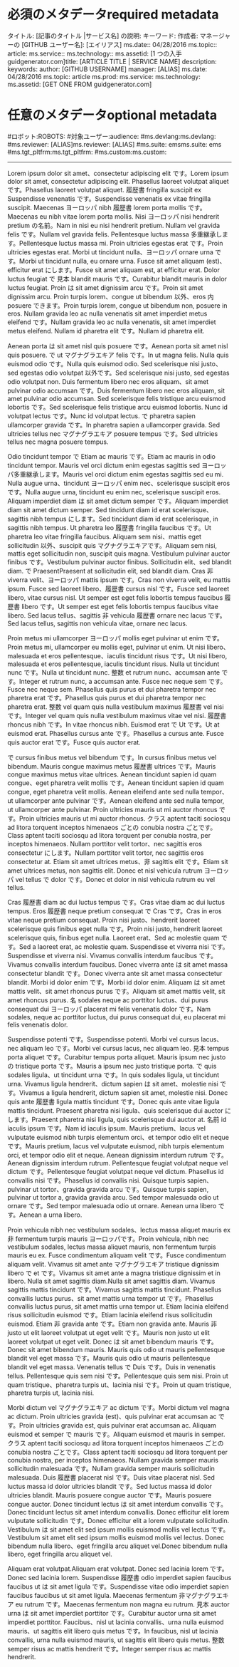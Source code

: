 # <a name="required-metadata"></a><span data-ttu-id="c8697-101">必須のメタデータ</span><span class="sxs-lookup"><span data-stu-id="c8697-101">required metadata</span></span>

<span data-ttu-id="c8697-102">タイトル: [記事のタイトル |サービス名] の説明: キーワード: 作成者: マネージャーの [GITHUB ユーザー名]: [エイリアス] ms.date:: 04/28/2016 ms.topic:: article: ms.service:: ms.technology:: ms.assetid: [1 つの入手 guidgenerator.com]</span><span class="sxs-lookup"><span data-stu-id="c8697-102">title: [ARTICLE TITLE | SERVICE NAME] description: keywords: author: [GITHUB USERNAME] manager: [ALIAS] ms.date: 04/28/2016 ms.topic: article ms.prod: ms.service: ms.technology: ms.assetid: [GET ONE FROM guidgenerator.com]</span></span>

# <a name="optional-metadata"></a><span data-ttu-id="c8697-103">任意のメタデータ</span><span class="sxs-lookup"><span data-stu-id="c8697-103">optional metadata</span></span>

#<a name="robots"></a><span data-ttu-id="c8697-104">ロボット:</span><span class="sxs-lookup"><span data-stu-id="c8697-104">ROBOTS:</span></span>
#<a name="audience"></a><span data-ttu-id="c8697-105">対象ユーザー:</span><span class="sxs-lookup"><span data-stu-id="c8697-105">audience:</span></span>
#<a name="msdevlang"></a><span data-ttu-id="c8697-106">ms.devlang:</span><span class="sxs-lookup"><span data-stu-id="c8697-106">ms.devlang:</span></span>
#<a name="msreviewer-alias"></a><span data-ttu-id="c8697-107">ms.reviewer: [ALIAS]</span><span class="sxs-lookup"><span data-stu-id="c8697-107">ms.reviewer: [ALIAS]</span></span>
#<a name="mssuite-ems"></a><span data-ttu-id="c8697-108">ms.suite: ems</span><span class="sxs-lookup"><span data-stu-id="c8697-108">ms.suite: ems</span></span>
#<a name="mstgtpltfrm"></a><span data-ttu-id="c8697-109">ms.tgt_pltfrm:</span><span class="sxs-lookup"><span data-stu-id="c8697-109">ms.tgt_pltfrm:</span></span>
#<a name="mscustom"></a><span data-ttu-id="c8697-110">ms.custom:</span><span class="sxs-lookup"><span data-stu-id="c8697-110">ms.custom:</span></span>

---
<span data-ttu-id="c8697-111">Lorem ipsum dolor sit amet、consectetur adipiscing elit です。</span><span class="sxs-lookup"><span data-stu-id="c8697-111">Lorem ipsum dolor sit amet, consectetur adipiscing elit.</span></span> <span data-ttu-id="c8697-112">Phasellus laoreet volutpat aliquet です。</span><span class="sxs-lookup"><span data-stu-id="c8697-112">Phasellus laoreet volutpat aliquet.</span></span> <span data-ttu-id="c8697-113">履歴書 fringilla suscipit ex Suspendisse venenatis です。</span><span class="sxs-lookup"><span data-stu-id="c8697-113">Suspendisse venenatis ex vitae fringilla suscipit.</span></span> <span data-ttu-id="c8697-114">Maecenas ヨーロッパ nibh 履歴書 lorem porta mollis です。</span><span class="sxs-lookup"><span data-stu-id="c8697-114">Maecenas eu nibh vitae lorem porta mollis.</span></span> <span data-ttu-id="c8697-115">Nisi ヨーロッパ nisi hendrerit pretium の名前。</span><span class="sxs-lookup"><span data-stu-id="c8697-115">Nam in nisi eu nisi hendrerit pretium.</span></span> <span data-ttu-id="c8697-116">Nullam vel gravida felis です。</span><span class="sxs-lookup"><span data-stu-id="c8697-116">Nullam vel gravida felis.</span></span> <span data-ttu-id="c8697-117">Pellentesque luctus massa 多重継承します。</span><span class="sxs-lookup"><span data-stu-id="c8697-117">Pellentesque luctus massa mi.</span></span> <span data-ttu-id="c8697-118">Proin ultricies egestas erat です。</span><span class="sxs-lookup"><span data-stu-id="c8697-118">Proin ultricies egestas erat.</span></span> <span data-ttu-id="c8697-119">Morbi ut tincidunt nulla、ヨーロッパ ornare urna です。</span><span class="sxs-lookup"><span data-stu-id="c8697-119">Morbi ut tincidunt nulla, eu ornare urna.</span></span> <span data-ttu-id="c8697-120">Fusce sit amet aliquam (est)、efficitur erat にします。</span><span class="sxs-lookup"><span data-stu-id="c8697-120">Fusce sit amet aliquam est, at efficitur erat.</span></span> <span data-ttu-id="c8697-121">Dolor luctus feugiat で 見本 blandit mauris です。</span><span class="sxs-lookup"><span data-stu-id="c8697-121">Curabitur blandit mauris in dolor luctus feugiat.</span></span> <span data-ttu-id="c8697-122">Proin は sit amet dignissim arcu です。</span><span class="sxs-lookup"><span data-stu-id="c8697-122">Proin sit amet dignissim arcu.</span></span> <span data-ttu-id="c8697-123">Proin turpis lorem、congue ut bibendum 以外、eros 内 posuere できます。</span><span class="sxs-lookup"><span data-stu-id="c8697-123">Proin turpis lorem, congue ut bibendum non, posuere in eros.</span></span> <span data-ttu-id="c8697-124">Nullam gravida leo ac nulla venenatis sit amet imperdiet metus eleifend です。</span><span class="sxs-lookup"><span data-stu-id="c8697-124">Nullam gravida leo ac nulla venenatis, sit amet imperdiet metus eleifend.</span></span> <span data-ttu-id="c8697-125">Nullam id pharetra elit です。</span><span class="sxs-lookup"><span data-stu-id="c8697-125">Nullam id pharetra elit.</span></span>

<span data-ttu-id="c8697-126">Aenean porta は sit amet nisl quis posuere です。</span><span class="sxs-lookup"><span data-stu-id="c8697-126">Aenean porta sit amet nisl quis posuere.</span></span> <span data-ttu-id="c8697-127">で ut マグナグラエキア felis です。</span><span class="sxs-lookup"><span data-stu-id="c8697-127">In ut magna felis.</span></span> <span data-ttu-id="c8697-128">Nulla quis euismod odio です。</span><span class="sxs-lookup"><span data-stu-id="c8697-128">Nulla quis euismod odio.</span></span> <span data-ttu-id="c8697-129">Sed scelerisque nisi justo、sed egestas odio volutpat 以外です。</span><span class="sxs-lookup"><span data-stu-id="c8697-129">Sed scelerisque nisi justo, sed egestas odio volutpat non.</span></span> <span data-ttu-id="c8697-130">Duis fermentum libero nec eros aliquam、sit amet pulvinar odio accumsan です。</span><span class="sxs-lookup"><span data-stu-id="c8697-130">Duis fermentum libero nec eros aliquam, sit amet pulvinar odio accumsan.</span></span> <span data-ttu-id="c8697-131">Sed scelerisque felis tristique arcu euismod lobortis です。</span><span class="sxs-lookup"><span data-stu-id="c8697-131">Sed scelerisque felis tristique arcu euismod lobortis.</span></span> <span data-ttu-id="c8697-132">Nunc id volutpat lectus です。</span><span class="sxs-lookup"><span data-stu-id="c8697-132">Nunc id volutpat lectus.</span></span> <span data-ttu-id="c8697-133">で pharetra sapien ullamcorper gravida です。</span><span class="sxs-lookup"><span data-stu-id="c8697-133">In pharetra sapien a ullamcorper gravida.</span></span> <span data-ttu-id="c8697-134">Sed ultricies tellus nec マグナグラエキア posuere tempus です。</span><span class="sxs-lookup"><span data-stu-id="c8697-134">Sed ultricies tellus nec magna posuere tempus.</span></span>

<span data-ttu-id="c8697-135">Odio tincidunt tempor で Etiam ac mauris です。</span><span class="sxs-lookup"><span data-stu-id="c8697-135">Etiam ac mauris in odio tincidunt tempor.</span></span> <span data-ttu-id="c8697-136">Mauris vel orci dictum enim egestas sagittis sed ヨーロッパ多重継承します。</span><span class="sxs-lookup"><span data-stu-id="c8697-136">Mauris vel orci dictum enim egestas sagittis sed eu mi.</span></span> <span data-ttu-id="c8697-137">Nulla augue urna、tincidunt ヨーロッパ enim nec、scelerisque suscipit eros です。</span><span class="sxs-lookup"><span data-stu-id="c8697-137">Nulla augue urna, tincidunt eu enim nec, scelerisque suscipit eros.</span></span> <span data-ttu-id="c8697-138">Aliquam imperdiet diam は sit amet dictum semper です。</span><span class="sxs-lookup"><span data-stu-id="c8697-138">Aliquam imperdiet diam sit amet dictum semper.</span></span> <span data-ttu-id="c8697-139">Sed tincidunt diam id erat scelerisque、sagittis nibh tempus にします。</span><span class="sxs-lookup"><span data-stu-id="c8697-139">Sed tincidunt diam id erat scelerisque, in sagittis nibh tempus.</span></span> <span data-ttu-id="c8697-140">Ut pharetra leo 履歴書 fringilla faucibus です。</span><span class="sxs-lookup"><span data-stu-id="c8697-140">Ut pharetra leo vitae fringilla faucibus.</span></span> <span data-ttu-id="c8697-141">Aliquam sem nisi、mattis eget sollicitudin 以外、suscipit quis マグナグラエキアです。</span><span class="sxs-lookup"><span data-stu-id="c8697-141">Aliquam sem nisi, mattis eget sollicitudin non, suscipit quis magna.</span></span> <span data-ttu-id="c8697-142">Vestibulum pulvinar auctor finibus です。</span><span class="sxs-lookup"><span data-stu-id="c8697-142">Vestibulum pulvinar auctor finibus.</span></span> <span data-ttu-id="c8697-143">Sollicitudin elit、sed blandit diam. で Praesent</span><span class="sxs-lookup"><span data-stu-id="c8697-143">Praesent at sollicitudin elit, sed blandit diam.</span></span> <span data-ttu-id="c8697-144">Cras 非 viverra velit、ヨーロッパ mattis ipsum です。</span><span class="sxs-lookup"><span data-stu-id="c8697-144">Cras non viverra velit, eu mattis ipsum.</span></span> <span data-ttu-id="c8697-145">Fusce sed laoreet libero、履歴書 cursus nisl です。</span><span class="sxs-lookup"><span data-stu-id="c8697-145">Fusce sed laoreet libero, vitae cursus nisl.</span></span> <span data-ttu-id="c8697-146">Ut semper est eget felis lobortis tempus faucibus 履歴書 libero です。</span><span class="sxs-lookup"><span data-stu-id="c8697-146">Ut semper est eget felis lobortis tempus faucibus vitae libero.</span></span> <span data-ttu-id="c8697-147">Sed lacus tellus、sagittis 非 vehicula 履歴書 ornare nec lacus です。</span><span class="sxs-lookup"><span data-stu-id="c8697-147">Sed lacus tellus, sagittis non vehicula vitae, ornare nec lacus.</span></span>

<span data-ttu-id="c8697-148">Proin metus mi ullamcorper ヨーロッパ mollis eget pulvinar ut enim です。</span><span class="sxs-lookup"><span data-stu-id="c8697-148">Proin metus mi, ullamcorper eu mollis eget, pulvinar ut enim.</span></span> <span data-ttu-id="c8697-149">Ut nisi libero、malesuada et eros pellentesque、iaculis tincidunt risus です。</span><span class="sxs-lookup"><span data-stu-id="c8697-149">Ut nisi libero, malesuada et eros pellentesque, iaculis tincidunt risus.</span></span> <span data-ttu-id="c8697-150">Nulla ut tincidunt nunc です。</span><span class="sxs-lookup"><span data-stu-id="c8697-150">Nulla ut tincidunt nunc.</span></span> <span data-ttu-id="c8697-151">整数 et rutrum nunc、accumsan ante です。</span><span class="sxs-lookup"><span data-stu-id="c8697-151">Integer et rutrum nunc, a accumsan ante.</span></span> <span data-ttu-id="c8697-152">Fusce nec neque sem です。</span><span class="sxs-lookup"><span data-stu-id="c8697-152">Fusce nec neque sem.</span></span> <span data-ttu-id="c8697-153">Phasellus quis purus et dui pharetra tempor nec pharetra erat です。</span><span class="sxs-lookup"><span data-stu-id="c8697-153">Phasellus quis purus et dui pharetra tempor nec pharetra erat.</span></span> <span data-ttu-id="c8697-154">整数 vel quam quis nulla vestibulum maximus 履歴書 vel nisi です。</span><span class="sxs-lookup"><span data-stu-id="c8697-154">Integer vel quam quis nulla vestibulum maximus vitae vel nisi.</span></span> <span data-ttu-id="c8697-155">履歴書 rhoncus nibh です。</span><span class="sxs-lookup"><span data-stu-id="c8697-155">In vitae rhoncus nibh.</span></span> <span data-ttu-id="c8697-156">Euismod erat で Ut です。</span><span class="sxs-lookup"><span data-stu-id="c8697-156">Ut at euismod erat.</span></span> <span data-ttu-id="c8697-157">Phasellus cursus ante です。</span><span class="sxs-lookup"><span data-stu-id="c8697-157">Phasellus a cursus ante.</span></span> <span data-ttu-id="c8697-158">Fusce quis auctor erat です。</span><span class="sxs-lookup"><span data-stu-id="c8697-158">Fusce quis auctor erat.</span></span>

<span data-ttu-id="c8697-159">で cursus finibus metus vel bibendum です。</span><span class="sxs-lookup"><span data-stu-id="c8697-159">In cursus finibus metus vel bibendum.</span></span> <span data-ttu-id="c8697-160">Mauris congue maximus metus 履歴書 ultrices です。</span><span class="sxs-lookup"><span data-stu-id="c8697-160">Mauris congue maximus metus vitae ultrices.</span></span> <span data-ttu-id="c8697-161">Aenean tincidunt sapien id quam congue、eget pharetra velit mollis です。</span><span class="sxs-lookup"><span data-stu-id="c8697-161">Aenean tincidunt sapien id quam congue, eget pharetra velit mollis.</span></span> <span data-ttu-id="c8697-162">Aenean eleifend ante sed nulla tempor、ut ullamcorper ante pulvinar です。</span><span class="sxs-lookup"><span data-stu-id="c8697-162">Aenean eleifend ante sed nulla tempor, ut ullamcorper ante pulvinar.</span></span> <span data-ttu-id="c8697-163">Proin ultricies mauris ut mi auctor rhoncus です。</span><span class="sxs-lookup"><span data-stu-id="c8697-163">Proin ultricies mauris ut mi auctor rhoncus.</span></span> <span data-ttu-id="c8697-164">クラス aptent taciti sociosqu ad litora torquent inceptos himenaeos ごとの conubia nostra ごとです。</span><span class="sxs-lookup"><span data-stu-id="c8697-164">Class aptent taciti sociosqu ad litora torquent per conubia nostra, per inceptos himenaeos.</span></span> <span data-ttu-id="c8697-165">Nullam porttitor velit tortor、nec sagittis eros consectetur にします。</span><span class="sxs-lookup"><span data-stu-id="c8697-165">Nullam porttitor velit tortor, nec sagittis eros consectetur at.</span></span> <span data-ttu-id="c8697-166">Etiam sit amet ultrices metus、非 sagittis elit です。</span><span class="sxs-lookup"><span data-stu-id="c8697-166">Etiam sit amet ultrices metus, non sagittis elit.</span></span> <span data-ttu-id="c8697-167">Donec et nisl vehicula rutrum ヨーロッパ vel tellus で dolor です。</span><span class="sxs-lookup"><span data-stu-id="c8697-167">Donec et dolor in nisl vehicula rutrum eu vel tellus.</span></span>

<span data-ttu-id="c8697-168">Cras 履歴書 diam ac dui luctus tempus です。</span><span class="sxs-lookup"><span data-stu-id="c8697-168">Cras vitae diam ac dui luctus tempus.</span></span> <span data-ttu-id="c8697-169">Eros 履歴書 neque pretium consequat で Cras です。</span><span class="sxs-lookup"><span data-stu-id="c8697-169">Cras in eros vitae neque pretium consequat.</span></span> <span data-ttu-id="c8697-170">Proin nisi justo、hendrerit laoreet scelerisque quis finibus eget nulla です。</span><span class="sxs-lookup"><span data-stu-id="c8697-170">Proin nisi justo, hendrerit laoreet scelerisque quis, finibus eget nulla.</span></span> <span data-ttu-id="c8697-171">Laoreet erat、Sed ac molestie quam です。</span><span class="sxs-lookup"><span data-stu-id="c8697-171">Sed a laoreet erat, ac molestie quam.</span></span> <span data-ttu-id="c8697-172">Suspendisse et viverra nisi です。</span><span class="sxs-lookup"><span data-stu-id="c8697-172">Suspendisse et viverra nisi.</span></span> <span data-ttu-id="c8697-173">Vivamus convallis interdum faucibus です。</span><span class="sxs-lookup"><span data-stu-id="c8697-173">Vivamus convallis interdum faucibus.</span></span> <span data-ttu-id="c8697-174">Donec viverra ante は sit amet massa consectetur blandit です。</span><span class="sxs-lookup"><span data-stu-id="c8697-174">Donec viverra ante sit amet massa consectetur blandit.</span></span> <span data-ttu-id="c8697-175">Morbi id dolor enim です。</span><span class="sxs-lookup"><span data-stu-id="c8697-175">Morbi id dolor enim.</span></span> <span data-ttu-id="c8697-176">Aliquam は sit amet mattis velit、sit amet rhoncus purus です。</span><span class="sxs-lookup"><span data-stu-id="c8697-176">Aliquam sit amet mattis velit, sit amet rhoncus purus.</span></span> <span data-ttu-id="c8697-177">名 sodales neque ac porttitor luctus、dui purus consequat dui ヨーロッパ placerat mi felis venenatis dolor です。</span><span class="sxs-lookup"><span data-stu-id="c8697-177">Nam sodales, neque ac porttitor luctus, dui purus consequat dui, eu placerat mi felis venenatis dolor.</span></span>

<span data-ttu-id="c8697-178">Suspendisse potenti です。</span><span class="sxs-lookup"><span data-stu-id="c8697-178">Suspendisse potenti.</span></span> <span data-ttu-id="c8697-179">Morbi vel cursus lacus、nec aliquam leo です。</span><span class="sxs-lookup"><span data-stu-id="c8697-179">Morbi vel cursus lacus, nec aliquam leo.</span></span> <span data-ttu-id="c8697-180">見本 tempus porta aliquet です。</span><span class="sxs-lookup"><span data-stu-id="c8697-180">Curabitur tempus porta aliquet.</span></span> <span data-ttu-id="c8697-181">Mauris ipsum nec justo の tristique porta です。</span><span class="sxs-lookup"><span data-stu-id="c8697-181">Mauris a ipsum nec justo tristique porta.</span></span> <span data-ttu-id="c8697-182">で quis sodales ligula、ut tincidunt urna です。</span><span class="sxs-lookup"><span data-stu-id="c8697-182">In quis sodales ligula, ut tincidunt urna.</span></span> <span data-ttu-id="c8697-183">Vivamus ligula hendrerit、dictum sapien は sit amet、molestie nisi です。</span><span class="sxs-lookup"><span data-stu-id="c8697-183">Vivamus a ligula hendrerit, dictum sapien sit amet, molestie nisi.</span></span> <span data-ttu-id="c8697-184">Donec quis ante 履歴書 ligula mattis tincidunt です。</span><span class="sxs-lookup"><span data-stu-id="c8697-184">Donec quis ante vitae ligula mattis tincidunt.</span></span> <span data-ttu-id="c8697-185">Praesent pharetra nisi ligula、quis scelerisque dui auctor にします。</span><span class="sxs-lookup"><span data-stu-id="c8697-185">Praesent pharetra nisi ligula, quis scelerisque dui auctor at.</span></span> <span data-ttu-id="c8697-186">名前 id iaculis ipsum です。</span><span class="sxs-lookup"><span data-stu-id="c8697-186">Nam id iaculis ipsum.</span></span> <span data-ttu-id="c8697-187">Mauris pretium、lacus vel vulputate euismod nibh turpis elementum orci、et tempor odio elit et neque です。</span><span class="sxs-lookup"><span data-stu-id="c8697-187">Mauris pretium, lacus vel vulputate euismod, nibh turpis elementum orci, et tempor odio elit et neque.</span></span> <span data-ttu-id="c8697-188">Aenean dignissim interdum rutrum です。</span><span class="sxs-lookup"><span data-stu-id="c8697-188">Aenean dignissim interdum rutrum.</span></span> <span data-ttu-id="c8697-189">Pellentesque feugiat volutpat neque vel dictum です。</span><span class="sxs-lookup"><span data-stu-id="c8697-189">Pellentesque feugiat volutpat neque vel dictum.</span></span> <span data-ttu-id="c8697-190">Phasellus id convallis nisi です。</span><span class="sxs-lookup"><span data-stu-id="c8697-190">Phasellus id convallis nisi.</span></span> <span data-ttu-id="c8697-191">Quisque turpis sapien、pulvinar ut tortor、gravida gravida arcu です。</span><span class="sxs-lookup"><span data-stu-id="c8697-191">Quisque turpis sapien, pulvinar ut tortor a, gravida gravida arcu.</span></span> <span data-ttu-id="c8697-192">Sed tempor malesuada odio ut ornare です。</span><span class="sxs-lookup"><span data-stu-id="c8697-192">Sed tempor malesuada odio ut ornare.</span></span> <span data-ttu-id="c8697-193">Aenean urna libero です。</span><span class="sxs-lookup"><span data-stu-id="c8697-193">Aenean a urna libero.</span></span>

<span data-ttu-id="c8697-194">Proin vehicula nibh nec vestibulum sodales、lectus massa aliquet mauris ex 非 fermentum turpis mauris ヨーロッパです。</span><span class="sxs-lookup"><span data-stu-id="c8697-194">Proin vehicula, nibh nec vestibulum sodales, lectus massa aliquet mauris, non fermentum turpis mauris eu ex.</span></span> <span data-ttu-id="c8697-195">Fusce condimentum aliquam velit です。</span><span class="sxs-lookup"><span data-stu-id="c8697-195">Fusce condimentum aliquam velit.</span></span> <span data-ttu-id="c8697-196">Vivamus sit amet ante マグナグラエキア tristique dignissim libero で et です。</span><span class="sxs-lookup"><span data-stu-id="c8697-196">Vivamus sit amet ante a magna tristique dignissim et in libero.</span></span> <span data-ttu-id="c8697-197">Nulla sit amet sagittis diam.</span><span class="sxs-lookup"><span data-stu-id="c8697-197">Nulla sit amet sagittis diam.</span></span> <span data-ttu-id="c8697-198">Vivamus sagittis mattis tincidunt です。</span><span class="sxs-lookup"><span data-stu-id="c8697-198">Vivamus sagittis mattis tincidunt.</span></span> <span data-ttu-id="c8697-199">Phasellus convallis luctus purus、sit amet mattis urna tempor ut です。</span><span class="sxs-lookup"><span data-stu-id="c8697-199">Phasellus convallis luctus purus, sit amet mattis urna tempor ut.</span></span> <span data-ttu-id="c8697-200">Etiam lacinia eleifend risus sollicitudin euismod です。</span><span class="sxs-lookup"><span data-stu-id="c8697-200">Etiam lacinia eleifend risus sollicitudin euismod.</span></span> <span data-ttu-id="c8697-201">Etiam 非 gravida ante です。</span><span class="sxs-lookup"><span data-stu-id="c8697-201">Etiam non gravida ante.</span></span> <span data-ttu-id="c8697-202">Mauris 非 justo ut elit laoreet volutpat ut eget velit です。</span><span class="sxs-lookup"><span data-stu-id="c8697-202">Mauris non justo ut elit laoreet volutpat ut eget velit.</span></span> <span data-ttu-id="c8697-203">Donec は sit amet bibendum mauris です。</span><span class="sxs-lookup"><span data-stu-id="c8697-203">Donec sit amet bibendum mauris.</span></span> <span data-ttu-id="c8697-204">Mauris quis odio ut mauris pellentesque blandit vel eget massa です。</span><span class="sxs-lookup"><span data-stu-id="c8697-204">Mauris quis odio ut mauris pellentesque blandit vel eget massa.</span></span> <span data-ttu-id="c8697-205">Venenatis tellus で Duis です。</span><span class="sxs-lookup"><span data-stu-id="c8697-205">Duis in venenatis tellus.</span></span> <span data-ttu-id="c8697-206">Pellentesque quis sem nisi です。</span><span class="sxs-lookup"><span data-stu-id="c8697-206">Pellentesque quis sem nisi.</span></span> <span data-ttu-id="c8697-207">Proin ut quam tristique、pharetra turpis ut、lacinia nisi です。</span><span class="sxs-lookup"><span data-stu-id="c8697-207">Proin ut quam tristique, pharetra turpis ut, lacinia nisi.</span></span>

<span data-ttu-id="c8697-208">Morbi dictum vel マグナグラエキア ac dictum です。</span><span class="sxs-lookup"><span data-stu-id="c8697-208">Morbi dictum vel magna ac dictum.</span></span> <span data-ttu-id="c8697-209">Proin ultricies gravida (est)、quis pulvinar erat accumsan ac です。</span><span class="sxs-lookup"><span data-stu-id="c8697-209">Proin ultricies gravida est, quis pulvinar erat accumsan ac.</span></span> <span data-ttu-id="c8697-210">Aliquam euismod et semper で mauris です。</span><span class="sxs-lookup"><span data-stu-id="c8697-210">Aliquam euismod et mauris in semper.</span></span> <span data-ttu-id="c8697-211">クラス aptent taciti sociosqu ad litora torquent inceptos himenaeos ごとの conubia nostra ごとです。</span><span class="sxs-lookup"><span data-stu-id="c8697-211">Class aptent taciti sociosqu ad litora torquent per conubia nostra, per inceptos himenaeos.</span></span> <span data-ttu-id="c8697-212">Nullam gravida semper mauris sollicitudin malesuada です。</span><span class="sxs-lookup"><span data-stu-id="c8697-212">Nullam gravida semper mauris sollicitudin malesuada.</span></span> <span data-ttu-id="c8697-213">Duis 履歴書 placerat nisl です。</span><span class="sxs-lookup"><span data-stu-id="c8697-213">Duis vitae placerat nisl.</span></span> <span data-ttu-id="c8697-214">Sed luctus massa id dolor ultricies blandit です。</span><span class="sxs-lookup"><span data-stu-id="c8697-214">Sed luctus massa id dolor ultricies blandit.</span></span> <span data-ttu-id="c8697-215">Mauris posuere congue auctor です。</span><span class="sxs-lookup"><span data-stu-id="c8697-215">Mauris posuere congue auctor.</span></span> <span data-ttu-id="c8697-216">Donec tincidunt lectus は sit amet interdum convallis です。</span><span class="sxs-lookup"><span data-stu-id="c8697-216">Donec tincidunt lectus sit amet interdum convallis.</span></span> <span data-ttu-id="c8697-217">Donec efficitur elit lorem vulputate sollicitudin です。</span><span class="sxs-lookup"><span data-stu-id="c8697-217">Donec efficitur elit a lorem vulputate sollicitudin.</span></span> <span data-ttu-id="c8697-218">Vestibulum は sit amet elit sed ipsum mollis euismod mollis vel lectus です。</span><span class="sxs-lookup"><span data-stu-id="c8697-218">Vestibulum sit amet elit sed ipsum mollis euismod mollis vel lectus.</span></span> <span data-ttu-id="c8697-219">Donec bibendum nulla libero、eget fringilla arcu aliquet vel.</span><span class="sxs-lookup"><span data-stu-id="c8697-219">Donec bibendum nulla libero, eget fringilla arcu aliquet vel.</span></span>

<span data-ttu-id="c8697-220">Aliquam erat volutpat.</span><span class="sxs-lookup"><span data-stu-id="c8697-220">Aliquam erat volutpat.</span></span> <span data-ttu-id="c8697-221">Donec sed lacinia lorem です。</span><span class="sxs-lookup"><span data-stu-id="c8697-221">Donec sed lacinia lorem.</span></span> <span data-ttu-id="c8697-222">Suspendisse 履歴書 odio imperdiet sapien faucibus faucibus ut は sit amet ligula です。</span><span class="sxs-lookup"><span data-stu-id="c8697-222">Suspendisse vitae odio imperdiet sapien faucibus faucibus ut sit amet ligula.</span></span> <span data-ttu-id="c8697-223">Maecenas fermentum 非マグナグラエキア eu rutrum です。</span><span class="sxs-lookup"><span data-stu-id="c8697-223">Maecenas fermentum non magna eu rutrum.</span></span> <span data-ttu-id="c8697-224">見本 auctor urna は sit amet imperdiet porttitor です。</span><span class="sxs-lookup"><span data-stu-id="c8697-224">Curabitur auctor urna sit amet imperdiet porttitor.</span></span> <span data-ttu-id="c8697-225">Faucibus、nisl ut lacinia convallis、urna nulla euismod mauris、ut sagittis elit libero quis metus です。</span><span class="sxs-lookup"><span data-stu-id="c8697-225">In faucibus, nisl ut lacinia convallis, urna nulla euismod mauris, ut sagittis elit libero quis metus.</span></span> <span data-ttu-id="c8697-226">整数 semper risus ac mattis hendrerit です。</span><span class="sxs-lookup"><span data-stu-id="c8697-226">Integer semper risus ac mattis hendrerit.</span></span>
